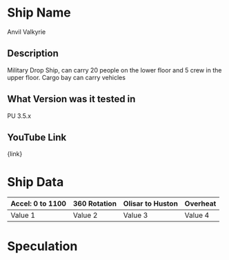 # Ship Name
Anvil Valkyrie

## Description
Military Drop Ship, can carry 20 people on the lower floor and 5 crew in the upper floor.
Cargo bay can carry vehicles

## What Version was it tested in
PU 3.5.x

## YouTube Link
{link}

# Ship Data
|Accel: 0 to 1100|360 Rotation|Olisar to Huston|Overheat|
|:---------------|:-----------|:---------------|:-------|
|Value 1|Value 2|Value 3|Value 4|

# Speculation